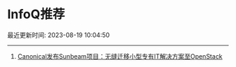 # InfoQ推荐

最近更新时间: 2023-08-19 10:04:50

--- 
1. [Canonical发布Sunbeam项目：无缝迁移小型专有IT解决方案至OpenStack](https://www.infoq.cn/article/VLl2YPszwoHf77VCytaa) 

